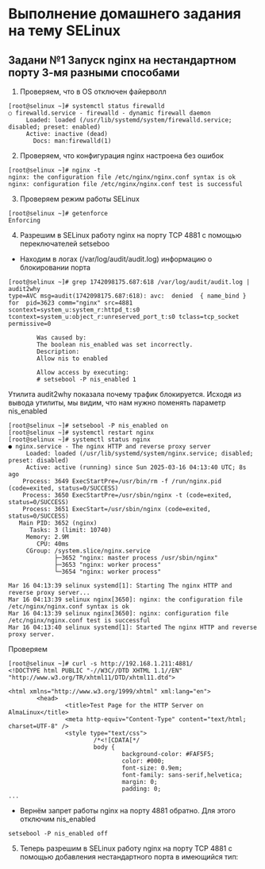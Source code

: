 # Выполнение домашнего задания на тему SELinux
## Задани №1 Запуск nginx на нестандартном порту 3-мя разными способами 
1. Проверяем, что в OS отключен файерволл
```
[root@selinux ~]# systemctl status firewalld
○ firewalld.service - firewalld - dynamic firewall daemon
     Loaded: loaded (/usr/lib/systemd/system/firewalld.service; disabled; preset: enabled)
     Active: inactive (dead)
       Docs: man:firewalld(1)
```
2. Проверяем, что конфигурация nginx настроена без ошибок
```
[root@selinux ~]# nginx -t
nginx: the configuration file /etc/nginx/nginx.conf syntax is ok
nginx: configuration file /etc/nginx/nginx.conf test is successful
```
3. Проверяем режим работы SELinux
```
[root@selinux ~]# getenforce
Enforcing
```
4. Разрешим в SELinux работу nginx на порту TCP 4881 c помощью переключателей setseboo
- Находим в логах (/var/log/audit/audit.log) информацию о блокировании порта
```
[root@selinux ~]# grep 1742098175.687:618 /var/log/audit/audit.log | audit2why
type=AVC msg=audit(1742098175.687:618): avc:  denied  { name_bind } for  pid=3623 comm="nginx" src=4881 scontext=system_u:system_r:httpd_t:s0 tcontext=system_u:object_r:unreserved_port_t:s0 tclass=tcp_socket permissive=0

        Was caused by:
        The boolean nis_enabled was set incorrectly. 
        Description:
        Allow nis to enabled

        Allow access by executing:
        # setsebool -P nis_enabled 1
```
Утилита audit2why показала почему трафик блокируется. Исходя из вывода утилиты, мы видим, что нам нужно поменять параметр nis_enabled
```
[root@selinux ~]# setsebool -P nis_enabled on
[root@selinux ~]# systemctl restart nginx
[root@selinux ~]# systemctl status nginx
● nginx.service - The nginx HTTP and reverse proxy server
     Loaded: loaded (/usr/lib/systemd/system/nginx.service; disabled; preset: disabled)
     Active: active (running) since Sun 2025-03-16 04:13:40 UTC; 8s ago
    Process: 3649 ExecStartPre=/usr/bin/rm -f /run/nginx.pid (code=exited, status=0/SUCCESS)
    Process: 3650 ExecStartPre=/usr/sbin/nginx -t (code=exited, status=0/SUCCESS)
    Process: 3651 ExecStart=/usr/sbin/nginx (code=exited, status=0/SUCCESS)
   Main PID: 3652 (nginx)
      Tasks: 3 (limit: 10740)
     Memory: 2.9M
        CPU: 40ms
     CGroup: /system.slice/nginx.service
             ├─3652 "nginx: master process /usr/sbin/nginx"
             ├─3653 "nginx: worker process"
             └─3654 "nginx: worker process"

Mar 16 04:13:39 selinux systemd[1]: Starting The nginx HTTP and reverse proxy server...
Mar 16 04:13:39 selinux nginx[3650]: nginx: the configuration file /etc/nginx/nginx.conf syntax is ok
Mar 16 04:13:39 selinux nginx[3650]: nginx: configuration file /etc/nginx/nginx.conf test is successful
Mar 16 04:13:40 selinux systemd[1]: Started The nginx HTTP and reverse proxy server.
```
Проверяем
```
[root@selinux ~]# curl -s http://192.168.1.211:4881/
<!DOCTYPE html PUBLIC "-//W3C//DTD XHTML 1.1//EN" "http://www.w3.org/TR/xhtml11/DTD/xhtml11.dtd">

<html xmlns="http://www.w3.org/1999/xhtml" xml:lang="en">
        <head>
                <title>Test Page for the HTTP Server on AlmaLinux</title>
                <meta http-equiv="Content-Type" content="text/html; charset=UTF-8" />
                <style type="text/css">
                        /*<![CDATA[*/
                        body {
                                background-color: #FAF5F5;
                                color: #000;
                                font-size: 0.9em;
                                font-family: sans-serif,helvetica;
                                margin: 0;
                                padding: 0;
...
```
- Вернём запрет работы nginx на порту 4881 обратно. Для этого отключим nis_enabled
```
setsebool -P nis_enabled off
```

5. Теперь разрешим в SELinux работу nginx на порту TCP 4881 c помощью добавления нестандартного порта в имеющийся тип:
